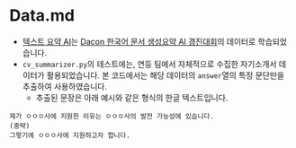# Data.md
- [텍스트 요약 AI](https://github.com/seujung/KoBART-summarization)는 [Dacon 한국어 문서 생성요약 AI 경진대회](https://dacon.io/competitions/official/235673/overview/description)의 데이터로 학습되었습니다.
- `cv_summarizer.py`의 테스트에는, 연등 팀에서 자체적으로 수집한 자기소개서 데이터가 활용되었습니다. 본 코드에서는 해당 데이터의 `answer`열의 특정 문단만을 추출하여 사용하였습니다.
    - 추출된 문장은 아래 예시와 같은 형식의 한글 텍스트입니다.
```text
제가 ㅇㅇㅇ사에 지원한 이유는 ㅇㅇㅇ사의 발전 가능성에 있습니다.
(중략)
그렇기에 ㅇㅇㅇ사에 지원하고자 합니다.
```